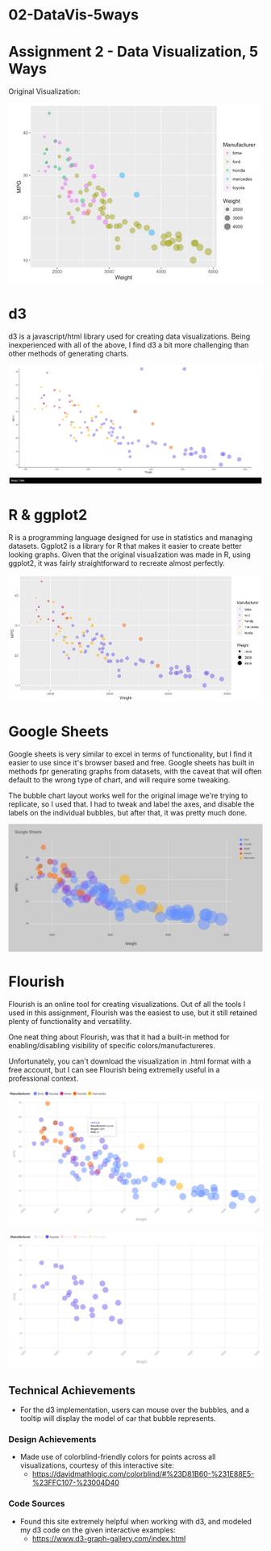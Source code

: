 # 02-DataVis-5ways

Assignment 2 - Data Visualization, 5 Ways  
===
Original Visualization:

![original](img/original.png)

# d3

d3 is a javascript/html library used for creating data visualizations. Being inexperienced with all of the above, I find d3 a bit more challenging than other methods of generating charts.

![d3](img/d3.png)

# R & ggplot2

R is a programming language designed for use in statistics and managing datasets. Ggplot2 is a library for R that makes it easier to create better looking graphs. Given that the original visualization was made in R, using ggplot2, it was fairly straightforward to recreate almost perfectly.

![r&ggplot2](img/r&ggplot2.png)

# Google Sheets

Google sheets is very similar to excel in terms of functionality, but I find it easier to use since it's browser based and free. Google sheets has built in methods fpr generating graphs from datasets, with the caveat that will often default to the wrong type of chart, and will require some tweaking.

The bubble chart layout works well for the original image we're trying to replicate, so I used that. I had to tweak and label the axes, and disable the labels on the individual bubbles, but after that, it was pretty much done.

![googlesheets](img/googlesheets.png)

# Flourish

Flourish is an online tool for creating visualizations. Out of all the tools I used in this assignment, Flourish was the easiest to use, but it still retained plenty of functionality and versatility.

One neat thing about Flourish, was that it had a built-in method for enabling/disabling visibility of specific colors/manufactureres.

Unfortunately, you can't download the visualization in .html format with a free account, but I can see Flourish being extremelly useful in a professional context.

![flourishA](img/flourishA.PNG)

![flourishB](img/flourishB.PNG)

## Technical Achievements
- For the d3 implementation, users can mouse over the bubbles, and a tooltip will display the model of car that bubble represents.

### Design Achievements
- Made use of colorblind-friendly colors for points across all visualizations, courtesy of this interactive site:
	- https://davidmathlogic.com/colorblind/#%23D81B60-%231E88E5-%23FFC107-%23004D40
	
### Code Sources
- Found this site extremely helpful when working with d3, and modeled my d3 code on the given interactive examples:
	- https://www.d3-graph-gallery.com/index.html
